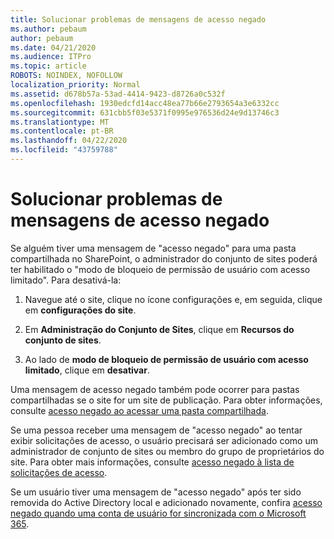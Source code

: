 ```yaml
---
title: Solucionar problemas de mensagens de acesso negado
ms.author: pebaum
author: pebaum
ms.date: 04/21/2020
ms.audience: ITPro
ms.topic: article
ROBOTS: NOINDEX, NOFOLLOW
localization_priority: Normal
ms.assetid: d678b57a-53ad-4414-9423-d8726a0c532f
ms.openlocfilehash: 1930edcfd14acc48ea77b66e2793654a3e6332cc
ms.sourcegitcommit: 631cbb5f03e5371f0995e976536d24e9d13746c3
ms.translationtype: MT
ms.contentlocale: pt-BR
ms.lasthandoff: 04/22/2020
ms.locfileid: "43759788"
---
```

# <a name="troubleshoot-access-denied-messages"></a>Solucionar problemas de mensagens de acesso negado

Se alguém tiver uma mensagem de "acesso negado" para uma pasta compartilhada no SharePoint, o administrador do conjunto de sites poderá ter habilitado o "modo de bloqueio de permissão de usuário com acesso limitado". Para desativá-la: 
  
1. Navegue até o site, clique no ícone configurações e, em seguida, clique em **configurações do site**.
    
2. Em **Administração do Conjunto de Sites**, clique em **Recursos do conjunto de sites**.
    
3. Ao lado de **modo de bloqueio de permissão de usuário com acesso limitado**, clique em **desativar**.
    
Uma mensagem de acesso negado também pode ocorrer para pastas compartilhadas se o site for um site de publicação. Para obter informações, consulte [acesso negado ao acessar uma pasta compartilhada](https://go.microsoft.com/fwlink/?linkid=2004317).
  
Se uma pessoa receber uma mensagem de "acesso negado" ao tentar exibir solicitações de acesso, o usuário precisará ser adicionado como um administrador de conjunto de sites ou membro do grupo de proprietários do site. Para obter mais informações, consulte [acesso negado à lista de solicitações de acesso](https://go.microsoft.com/fwlink/?linkid=2004220).
  
Se um usuário tiver uma mensagem de "acesso negado" após ter sido removida do Active Directory local e adicionado novamente, confira [acesso negado quando uma conta de usuário for sincronizada com o Microsoft 365](https://go.microsoft.com/fwlink/?linkid=2004318).
  

